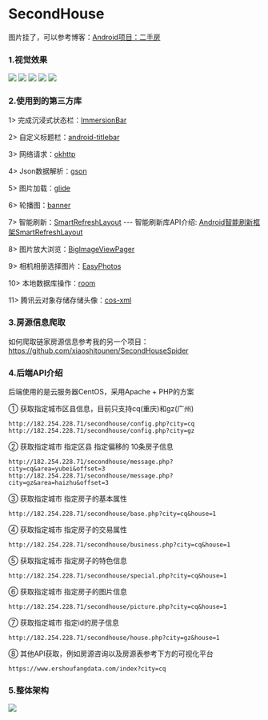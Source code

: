 # SecondHouse

图片挂了，可以参考博客：[Android项目：二手房](http://182.254.228.71/Android%E9%A1%B9%E7%9B%AE%EF%BC%9A%E4%BA%8C%E6%89%8B%E6%88%BF/)

### 1.视觉效果
![](https://android-project-1300729795.cos.ap-guangzhou.myqcloud.com/secondhouseandroid/second_house_first.jpg)
![](https://android-project-1300729795.cos.ap-guangzhou.myqcloud.com/secondhouseandroid/second_house_second.jpg)
![](https://android-project-1300729795.cos.ap-guangzhou.myqcloud.com/secondhouseandroid/second_house_third.jpg)
![](https://android-project-1300729795.cos.ap-guangzhou.myqcloud.com/secondhouseandroid/second_house_fourth.jpg)
![](https://android-project-1300729795.cos.ap-guangzhou.myqcloud.com/secondhouseandroid/second_house_fiveth.jpg)

### 2.使用到的第三方库
1> 完成沉浸式状态栏：[ImmersionBar](https://github.com/gyf-dev/ImmersionBar)

2> 自定义标题栏：[android-titlebar](https://github.com/wuhenzhizao/android-titlebar)

3> 网络请求：[okhttp](https://github.com/square/okhttp)

4> Json数据解析：[gson](https://github.com/google/gson)

5> 图片加载：[glide](https://github.com/bumptech/glide)

6> 轮播图：[banner](https://github.com/youth5201314/banner)

7> 智能刷新：[SmartRefreshLayout](https://github.com/scwang90/SmartRefreshLayout) --- 智能刷新库API介绍: [Android智能刷新框架SmartRefreshLayout](https://www.jianshu.com/p/29e315ff44a6)

8> 图片放大浏览：[BigImageViewPager](https://github.com/SherlockGougou/BigImageViewPager)

9> 相机相册选择图片：[EasyPhotos](https://github.com/HuanTanSheng/EasyPhotos)

10> 本地数据库操作：[room](https://developer.android.com/jetpack/androidx/releases/room)

11> 腾讯云对象存储存储头像：[cos-xml](https://cloud.tencent.com/document/product/436/12159#1.-.E5.AE.9E.E7.8E.B0.E8.8E.B7.E5.8F.96.E4.B8.B4.E6.97.B6.E5.AF.86.E9.92.A5)


### 3.房源信息爬取
如何爬取链家房源信息参考我的另一个项目：https://github.com/xiaoshitounen/SecondHouseSpider

### 4.后端API介绍

后端使用的是云服务器CentOS，采用Apache + PHP的方案

① 获取指定城市区县信息，目前只支持cq(重庆)和gz(广州)
```
http://182.254.228.71/secondhouse/config.php?city=cq
http://182.254.228.71/secondhouse/config.php?city=gz
```

② 获取指定城市 指定区县 指定偏移的 10条房子信息
```
http://182.254.228.71/secondhouse/message.php?city=cq&area=yubei&offset=3
http://182.254.228.71/secondhouse/message.php?city=gz&area=haizhu&offset=3
```

③ 获取指定城市 指定房子的基本属性
```
http://182.254.228.71/secondhouse/base.php?city=cq&house=1
```

④ 获取指定城市 指定房子的交易属性
```
http://182.254.228.71/secondhouse/business.php?city=cq&house=1
```

⑤ 获取指定城市 指定房子的特色信息
```
http://182.254.228.71/secondhouse/special.php?city=cq&house=1
```

⑥ 获取指定城市 指定房子的图片信息
```
http://182.254.228.71/secondhouse/picture.php?city=cq&house=1
```

⑦ 获取指定城市 指定id的房子信息
```
http://182.254.228.71/secondhouse/house.php?city=gz&house=1
```

⑧ 其他API获取，例如房源咨询以及房源表参考下方的可视化平台
```
https://www.ershoufangdata.com/index?city=cq
```

### 5.整体架构
![](https://android-project-1300729795.cos.ap-guangzhou.myqcloud.com/secondhouseandroid/second_house_framework.png)
